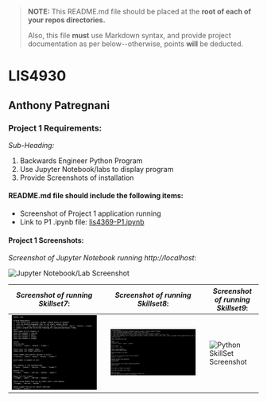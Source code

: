 > **NOTE:** This README.md file should be placed at the **root of each of your repos directories.**
>
>Also, this file **must** use Markdown syntax, and provide project documentation as per below--otherwise, points **will** be deducted.
>

# LIS4930

## Anthony Patregnani

### Project 1 Requirements:

*Sub-Heading:*

1. Backwards Engineer Python Program
2. Use Jupyter Notebook/labs to display program
3. Provide Screenshots of installation

#### README.md file should include the following items:

* Screenshot of Project 1 application running
* Link to P1 .ipynb file: [lis4369-P1.ipynb](lis4369-P1.ipynb "P1 Jupyter Notebook") 

#### Project 1 Screenshots:

*Screenshot of Jupyter Notebook running http://localhost*:

![Jupyter Notebook/Lab Screenshot](img/lis4369-p1.gif)

| *Screenshot of running Skillset7*:  |   | *Screenshot of running Skillset8*:  |   | *Screenshot of running Skillset9*:  |
|---|---|---|---|---|
|  ![Python SkillSet Screenshot](img/skillset7.jpg) |   | ![Python SkillSet Screenshot](img/skillset8.jpg)  |   | ![Python SkillSet Screenshot](img/skillset9.jpg)  |




